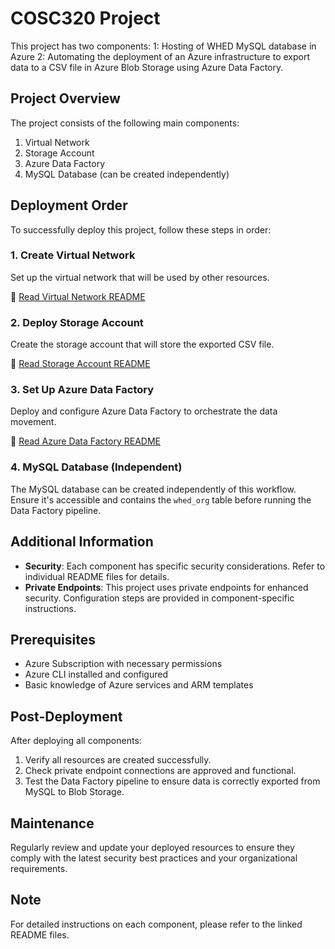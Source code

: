 # COSC320 Project

This project has two components:
1: Hosting of WHED MySQL database in Azure
2: Automating the deployment of an Azure infrastructure to export data to a CSV file in Azure Blob Storage using Azure Data Factory.

## Project Overview

The project consists of the following main components:

1. Virtual Network
2. Storage Account
3. Azure Data Factory
4. MySQL Database (can be created independently)

## Deployment Order

To successfully deploy this project, follow these steps in order:

### 1. Create Virtual Network

Set up the virtual network that will be used by other resources.

📘 [Read Virtual Network README](./azure_vnet/README.md)

### 2. Deploy Storage Account

Create the storage account that will store the exported CSV file.

📘 [Read Storage Account README](./azure_storage/README.md)

### 3. Set Up Azure Data Factory

Deploy and configure Azure Data Factory to orchestrate the data movement.

📘 [Read Azure Data Factory README](./azure_data_factory/README.md)

### 4. MySQL Database (Independent)

The MySQL database can be created independently of this workflow. Ensure it's accessible and contains the `whed_org` table before running the Data Factory pipeline.

## Additional Information

-   **Security**: Each component has specific security considerations. Refer to individual README files for details.
-   **Private Endpoints**: This project uses private endpoints for enhanced security. Configuration steps are provided in component-specific instructions.

## Prerequisites

-   Azure Subscription with necessary permissions
-   Azure CLI installed and configured
-   Basic knowledge of Azure services and ARM templates

## Post-Deployment

After deploying all components:

1. Verify all resources are created successfully.
2. Check private endpoint connections are approved and functional.
3. Test the Data Factory pipeline to ensure data is correctly exported from MySQL to Blob Storage.

## Maintenance

Regularly review and update your deployed resources to ensure they comply with the latest security best practices and your organizational requirements.

## Note

For detailed instructions on each component, please refer to the linked README files.
